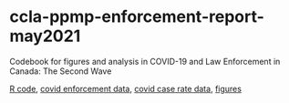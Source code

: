 # ccla-ppmp-enforcement-report-may2021
Codebook for figures and analysis in COVID-19 and Law Enforcement in Canada: The Second Wave

[R code](ccla-ppmp-may2021-codebook.R), [covid enforcement data](covid19-data-april-27-2021.csv), [covid case rate data](covid19-data-april-27-2021.csv), [figures](https://github.com/alexlusco/ccla-ppmp-enforcement-report-may2021/tree/main/figures)
